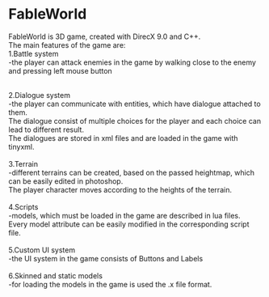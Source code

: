 FableWorld
==========

FableWorld is 3D game, created with DirecX 9.0 and C++.<br />
The main features of the game are:<br />
1.Battle system<br />
-the player can attack enemies in the game by walking close to the enemy and pressing left mouse button<br /><br />

2.Dialogue system<br />
-the player can communicate with entities, which have dialogue attached to them.<br />
The dialogue consist of multiple choices for the player and each choice can lead to different result.<br />
The dialogues are stored in xml files and are loaded in the game with tinyxml.<br /><br />
3.Terrain<br />
-different terrains can be created, based on the passed heightmap, which can be easily edited in photoshop.<br />
The player character moves according to the heights of the terrain.<br /><br />
4.Scripts<br />
-models, which must be loaded in the game are described in lua files.<br /> 
Every model attribute can be easily modified in the corresponding script file.<br /><br />
5.Custom UI system<br />
-the UI system in the game consists of Buttons and Labels<br /><br />
6.Skinned and static models<br />
-for loading the models in the game is used the .x file format.
